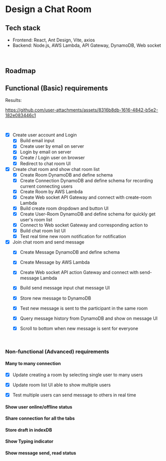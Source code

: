 # Design a Chat Room

## Tech stack
- Frontend: React, Ant Design, Vite, axios
- Backend: Node.js, AWS Lambda, API Gateway, DynamoDB, Web socket

&nbsp;

## Roadmap

## Functional (Basic) requirements

Results:

https://github.com/user-attachments/assets/8316b8db-1616-4842-b5e2-182e083446c1

&nbsp;

- [x] Create user account and Login
    - [x] Build email input
    - [x] Create user by email on server
    - [x] Login by email on server
    - [x] Create / Login user on browser
    - [x] Redirect to chat room UI

- [x] Create chat room and show chat room list
    - [x] Create Room DynamoDB and define schema
    - [x] Create Connection DynamoDB and define schema for recording current connecting users
    - [x] Create Room by AWS Lambda
    - [x] Create Web socket API Gateway and connect with create-room Lambda
    - [x] Build create room dropdown and button UI
    - [x] Create User-Room DynamoDB and define schema for quickly get user's room list
    - [x] Connect to Web socket Gateway and corresponding action to
    - [x] Build chat room list UI
    - [x] Test real time new room notification for notification

- [x] Join chat room and send message
    - [x] Create Message DynamoDB and define schema
    - [x] Create Message by AWS Lambda
    - [x] Create Web socket API action Gateway and connect with send-message Lambda
    - [x] Build send message input chat message UI
    - [x] Store new message to DynamoDB
    - [x] Test new message is sent to the participant in the same room
    - [x] Query message history from DynamoDB and show on message UI
    - [x] Scroll to bottom when new message is sent for everyone


&nbsp;


### Non-functional (Advanced) requirements

#### Many to many connection

- [x] Update creating a room by selecting single user to many users
- [x] Update room list UI able to show multiple users
- [x] Test multiple users can send message to others in real time


#### Show user online/offline status


#### Share connection for all the tabs


#### Store draft in indexDB


#### Show Typing indicator


#### Show message send, read status

